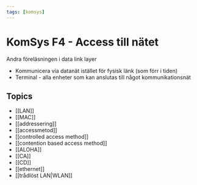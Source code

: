```yaml
---
tags: [komsys]
---
```

# KomSys F4 - Access till nätet
Andra föreläsningen i data link layer
- Kommunicera via datanät istället för fysisk länk (som förr i tiden)
- Terminal - alla enheter som kan anslutas till något kommunikationsnät

## Topics
- [[LAN]]
- [[MAC]]
- [[addressering]]
- [[accessmetod]]
- [[controlled access method]]
- [[contention based access method]]
- [[ALOHA]]
- [[CA]]
- [[CD]]
- [[ethernet]]
- [[trådlöst LAN|WLAN]]